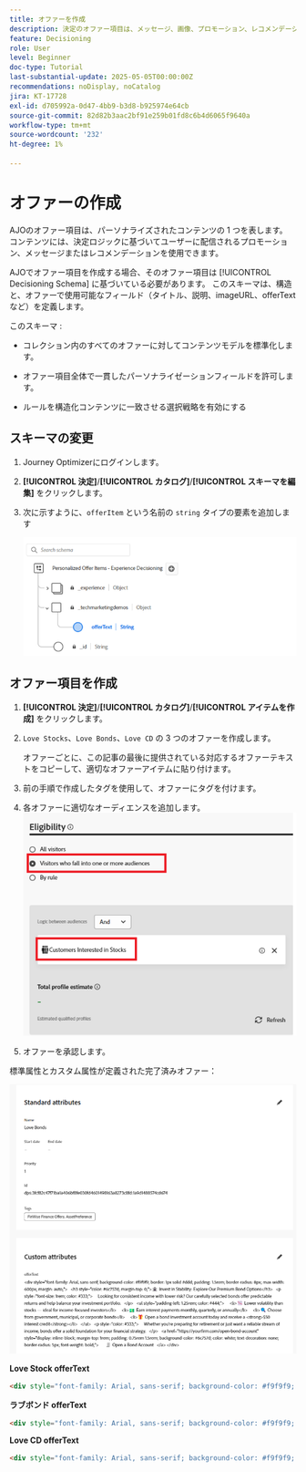 ```yaml
---
title: オファーを作成
description: 決定のオファー項目は、メッセージ、画像、プロモーション、レコメンデーションなど、パーソナライズされたコンテンツの単一の部分を表し、定義されたルールと条件に基づいてユーザーに配信できます。
feature: Decisioning
role: User
level: Beginner
doc-type: Tutorial
last-substantial-update: 2025-05-05T00:00:00Z
recommendations: noDisplay, noCatalog
jira: KT-17728
exl-id: d705992a-0d47-4bb9-b3d8-b925974e64cb
source-git-commit: 82d82b3aac2bf91e259b01fd8c6b4d6065f9640a
workflow-type: tm+mt
source-wordcount: '232'
ht-degree: 1%

---
```


# オファーの作成

AJOのオファー項目は、パーソナライズされたコンテンツの 1 つを表します。 コンテンツには、決定ロジックに基づいてユーザーに配信されるプロモーション、メッセージまたはレコメンデーションを使用できます。

AJOでオファー項目を作成する場合、そのオファー項目は [!UICONTROL Decisioning Schema] に基づいている必要があります。 このスキーマは、構造と、オファーで使用可能なフィールド（タイトル、説明、imageURL、offerText など）を定義します。

このスキーマ :

* コレクション内のすべてのオファーに対してコンテンツモデルを標準化します。

* オファー項目全体で一貫したパーソナライゼーションフィールドを許可します。

* ルールを構造化コンテンツに一致させる選択戦略を有効にする

## スキーマの変更

1. Journey Optimizerにログインします。
1. **[!UICONTROL 決定]**/**[!UICONTROL カタログ]**/**[!UICONTROL スキーマを編集]** をクリックします。
1. 次に示すように、`offerItem` という名前の `string` タイプの要素を追加します

   ![decisioning-schema](assets/offer-schema.png)

## オファー項目を作成

1. **[!UICONTROL 決定]**/**[!UICONTROL カタログ]**/**[!UICONTROL アイテムを作成]** をクリックします。

1. `Love Stocks`、`Love Bonds`、`Love CD` の 3 つのオファーを作成します。

   オファーごとに、この記事の最後に提供されている対応するオファーテキストをコピーして、適切なオファーアイテムに貼り付けます。

1. 前の手順で作成したタグを使用して、オファーにタグを付けます。
1. 各オファーに適切なオーディエンスを追加します。
   ![ オファーの実施要件 ](assets/offer-eligibility.png)
1. オファーを承認します。

標準属性とカスタム属性が定義された完了済みオファー：

![ ラブ銘柄オファー ](assets/love-bonds.png)

**Love Stock offerText**

```html
<div style="font-family: Arial, sans-serif; background-color: #f9f9f9; border: 1px solid #ddd; padding: 1.5rem; border-radius: 8px; max-width: 600px; margin: auto;">   <h3 style="color: #1a73e8; margin-top: 0;">📈 Open a Stock Trading Account & Get $100 in Bonus Stock</h3>   <p style="font-size: 1rem; color: #333;">     Ready to start building your portfolio? Open a new stock trading account with us and receive a      <strong>$100 bonus in stock</strong> — on us.   </p>   <ul style="padding-left: 1.25rem; color: #444;">     <li>🧾 No account minimums — start investing with as little as $1</li>     <li>📉 $0 commissions on online stock trades</li>     <li>📊 Access to powerful trading tools and real-time analytics</li>     <li>🎓 Free educational resources to help you invest confidently</li>   </ul>   <p style="color: #333;">     It's never been easier to start trading. Join thousands of investors who trust us to help them grow their wealth.   </p>   <a href="https://yourbrokerage.com/open-account"      style="display: inline-block; margin-top: 1rem; padding: 0.75rem 1.5rem; background-color: #1a73e8; color: white; text-decoration: none; border-radius: 5px; font-weight: bold;">      🚀 Open Your Account Today   </a> </div>
```

**ラブボンド offerText**

```html
<div style="font-family: Arial, sans-serif; background-color: #f9f9f9; border: 1px solid #ddd; padding: 1.5rem; border-radius: 8px; max-width: 600px; margin: auto;">   <h3 style="color: #6c757d; margin-top: 0;">🏦 Invest in Stability: Explore Our Premium Bond Options</h3>   <p style="font-size: 1rem; color: #333;">     Looking for consistent income with lower risk? Our carefully selected bonds offer predictable returns and help balance your investment portfolio.   </p>   <ul style="padding-left: 1.25rem; color: #444;">     <li>📉 Lower volatility than stocks — ideal for income-focused investors</li>     <li>💵 Earn interest payments monthly, quarterly, or annually</li>     <li>🔍 Choose from government, municipal, or corporate bonds</li>     <li>🎁 Open a bond investment account today and receive a <strong>$50 interest credit</strong></li>   </ul>   <p style="color: #333;">     Whether you're preparing for retirement or just want a reliable stream of income, bonds offer a solid foundation for your financial strategy.   </p>   <a href="https://yourfirm.com/open-bond-account"      style="display: inline-block; margin-top: 1rem; padding: 0.75rem 1.5rem; background-color: #6c757d; color: white; text-decoration: none; border-radius: 5px; font-weight: bold;">      🧾 Open a Bond Account   </a> </div>
```

**Love CD offerText**

```html
<div style="font-family: Arial, sans-serif; background-color: #f9f9f9; border: 1px solid #ddd; padding: 1.5rem; border-radius: 8px; max-width: 600px; margin: auto;">   <h3 style="color: #28a745; margin-top: 0;">💰 Lock in a 5.25% APY — Open Your CD Account Today</h3>   <p style="font-size: 1rem; color: #333;">     Secure your savings with a high-yield Certificate of Deposit. For a limited time, enjoy a      <strong>guaranteed 5.25% annual percentage yield (APY)</strong> on 12-month CDs.   </p>   <ul style="padding-left: 1.25rem; color: #444;">     <li>🔒 Guaranteed returns with FDIC insurance</li>     <li>📈 Lock in today's high rates before they change</li>     <li>💼 Flexible terms from 6 to 24 months</li>     <li>🎁 Open with just $500 and get a $50 bonus</li>   </ul>   <p style="color: #333;">     Whether you're saving for a short-term goal or building a conservative income strategy, our CDs offer peace of mind and predictable growth.   </p>   <a href="https://yourbank.com/open-cd"      style="display: inline-block; margin-top: 1rem; padding: 0.75rem 1.5rem; background-color: #28a745; color: white; text-decoration: none; border-radius: 5px; font-weight: bold;">      💼 Open a CD Account   </a> </div>
```
